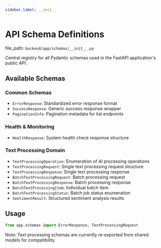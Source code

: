 ```yaml
---
sidebar_label: __init__
---
```


# API Schema Definitions

  file_path: `backend/app/schemas/__init__.py`

Central registry for all Pydantic schemas used in the FastAPI application's public API.

## Available Schemas

### Common Schemas
- `ErrorResponse`: Standardized error response format
- `SuccessResponse`: Generic success response wrapper
- `PaginationInfo`: Pagination metadata for list endpoints

### Health & Monitoring
- `HealthResponse`: System health check response structure

### Text Processing Domain
- `TextProcessingOperation`: Enumeration of AI processing operations
- `TextProcessingRequest`: Single text processing request structure
- `TextProcessingResponse`: Single text processing response
- `BatchTextProcessingRequest`: Batch processing request
- `BatchTextProcessingResponse`: Batch processing response
- `BatchTextProcessingItem`: Individual batch item
- `BatchTextProcessingStatus`: Batch job status enumeration
- `SentimentResult`: Structured sentiment analysis results

## Usage

```python
from app.schemas import ErrorResponse, TextProcessingRequest
```

Note: Text processing schemas are currently re-exported from shared models for compatibility.
